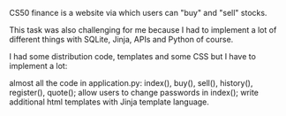 CS50 finance is a website via which users can "buy" and "sell" stocks.

This task was also challenging for me because I had to implement a lot of different things with SQLite, Jinja, APIs and Python of course.

I had some distribution code, templates and some CSS but I have to implement a lot:

almost all the code in application.py: index(), buy(), sell(), history(), register(), quote();
allow users to change passwords in index();
write additional html templates with Jinja template language.